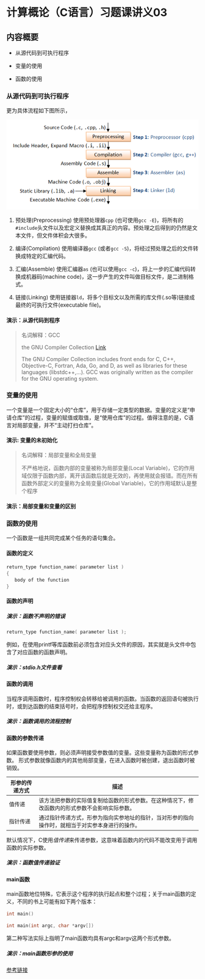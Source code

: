 # 计算概论（C语言）习题课讲义03

## 内容概要

- 从源代码到可执行程序

- 变量的使用

- 函数的使用

### 从源代码到可执行程序

更为具体流程如下图所示，

![编译流程](./pic/01.png)

1. 预处理(Preprocessing)
使用预处理器`cpp` (也可使用`gcc -E`)，将所有的`#include`头文件以及宏定义替换成其真正的内容。预处理之后得到的仍然是文本文件，但文件体积会大很多。

2. 编译(Compilation)
使用编译器`gcc` (或者`gcc -S`)，将经过预处理之后的文件转换成特定的汇编代码。

3. 汇编(Assemble)
使用汇编器`as` (也可以使用`gcc -c`)，将上一步的汇编代码转换成机器码(machine code)，这一步产生的文件叫做目标文件，是二进制格式。

4. 链接(Linking)
使用链接器`ld`，将多个目标文以及所需的库文件(.so等)链接成最终的可执行文件(executable file)。

#### 演示：从源代码到程序

> 名词解释：GCC
>
>the GNU Compiler Collection [Link](https://gcc.gnu.org/)
>
> The GNU Compiler Collection includes front ends for C, C++, Objective-C, Fortran, Ada, Go, and D, as well as libraries for these languages (libstdc++,...). GCC was originally written as the compiler for the GNU operating system.

### 变量的使用

一个变量是一个固定大小的“仓库”，用于存储一定类型的数据。变量的定义是“申请仓库”的过程，变量的赋值或取值，是“使用仓库”的过程。值得注意的是，C语言对局部变量，并不“主动打扫仓库”。

#### 演示: 变量的未初始化

> 名词解释：局部变量和全局变量
>
> 不严格地说，函数内部的变量被称为局部变量(Local Variable)，它的作用域仅限于函数内部，离开该函数后就是无效的，再使用就会报错。而在所有函数外部定义的变量称为全局变量(Global Variable)，它的作用域默认是整个程序

#### 演示：局部变量和变量的区别

### 函数的使用

一个函数是一组共同完成某个任务的语句集合。

#### 函数的定义

``` c
return_type function_name( parameter list )
{
   body of the function
}
```

#### 函数的声明

##### 演示：函数不声明的错误

``` c
return_type function_name( parameter list );
```

例如，在使用printf等库函数前必须包含对应头文件的原因，其实就是头文件中包含了对应函数的函数声明。

##### 演示：stdio.h文件查看

#### 函数的调用

当程序调用函数时，程序控制权会转移给被调用的函数。当函数的返回语句被执行时，或到达函数的结束括号时，会把程序控制权交还给主程序。

##### 演示：函数调用的流程控制

#### 函数的参数传递

如果函数要使用参数，则必须声明接受参数值的变量。这些变量称为函数的形式参数。
形式参数就像函数内的其他局部变量，在进入函数时被创建，退出函数时被销毁。

|形参的传递方式    | 描述   |
|-------------   | --------|
|值传递           | 该方法把参数的实际值复制给函数的形式参数。在这种情况下，修改函数内的形式参数不会影响实际参数。|
|指针传递         | 通过指针传递方式，形参为指向实参地址的指针，当对形参的指向操作时，就相当于对实参本身进行的操作。|

默认情况下，C使用*值传递*来传递参数，这意味着函数内的代码不能改变用于调用函数的实际参数。

##### 演示：函数值传递验证

#### main函数

main函数地位特殊，它表示这个程序的执行起点和整个过程；关于main函数的定义，不同的书上可能有如下两个版本：

```c
int main()
```

```c
int main(int argc, char *argv[])
```

第二种写法实际上指明了main函数均具有argc和argv这两个形式参数。

##### 演示：main函数形参的使用

[参考链接](http://www.runoob.com/cprogramming/c-functions.html)